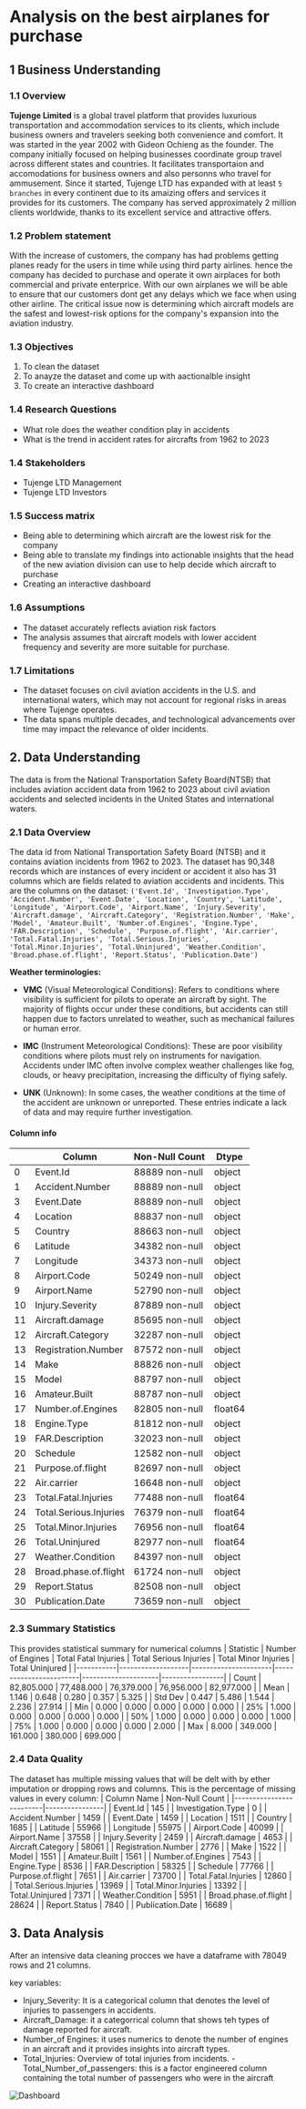 # Analysis on the best airplanes for purchase
## 1 Business Understanding
### 1.1 Overview 

**Tujenge Limited** is a global travel platform that provides luxurious transportation and accommodation services to its clients, which include business owners and travelers seeking both convenience and comfort. It was started in the year 2002 with Gideon Ochieng as the founder. The company initially focused on helping businesses coordinate group travel across different states and countries. It facilitates transportaion and accomodations for business owners and also personns who travel for ammusement. Since it started, Tujenge LTD has expanded with at least `5 branches` in every continent due to its amaizing offers and services it provides for its customers. The company has served approximately 2 million clients worldwide, thanks to its excellent service and attractive offers.

### 1.2 Problem statement

With the increase of customers, the company has had problems getting planes ready for the users in time while using third party airlines. hence the company has decided to purchase and operate it own airplaces for both commercial and private enterprice. With our own airplanes we will be able to ensure that our customers dont get any delays which we face when using other airline. The critical issue now is determining which aircraft models are the safest and lowest-risk options for the company's expansion into the aviation industry.

### 1.3 Objectives
1. To clean the dataset
2. To anayze the dataset and come up with aactionalble insight
3. To create an interactive dashboard

### 1.4 Research Questions
- What role does the weather condition play in accidents
- What is the trend in accident rates for aircrafts from 1962 to 2023

### 1.4 Stakeholders
- Tujenge LTD Management
- Tujenge LTD Investors

### 1.5 Success matrix
- Being able to determining which aircraft are the lowest risk for the company
- Being able to translate my findings into actionable insights that the head of the new aviation division can use to help decide which aircraft to purchase
- Creating an interactive dashboard
### 1.6 Assumptions
- The dataset accurately reflects aviation risk factors 
- The analysis assumes that aircraft models with lower accident frequency and severity are more suitable for purchase.
### 1.7 Limitations
- The dataset focuses on civil aviation accidents in the U.S. and international waters, which may not account for regional risks in areas where Tujenge operates.
- The data spans multiple decades, and technological advancements over time may impact the relevance of older incidents.


## 2. Data Understanding
The data is from the National Transportation Safety Board(NTSB) that includes aviation accident data from 1962 to 2023 about civil aviation accidents and selected incidents in the United States and international waters.

### 2.1 Data Overview
The data id from National Transportation Safety Board (NTSB) and it contains aviation incidents from 1962 to 2023.
The dataset has 90,348 records which are instances of every incident or accident it also has 31 columns which are fields related to aviation accidents and incidents.
This are the columns on the dataset:
      `('Event.Id', 'Investigation.Type', 'Accident.Number', 'Event.Date',
       'Location', 'Country', 'Latitude', 'Longitude', 'Airport.Code',
       'Airport.Name', 'Injury.Severity', 'Aircraft.damage',
       'Aircraft.Category', 'Registration.Number', 'Make', 'Model',
       'Amateur.Built', 'Number.of.Engines', 'Engine.Type', 'FAR.Description',
       'Schedule', 'Purpose.of.flight', 'Air.carrier', 'Total.Fatal.Injuries',
       'Total.Serious.Injuries', 'Total.Minor.Injuries', 'Total.Uninjured',
       'Weather.Condition', 'Broad.phase.of.flight', 'Report.Status',
       'Publication.Date')`

**Weather terminologies:**
   - **VMC** (Visual Meteorological Conditions): Refers to conditions where visibility is sufficient for pilots to operate an aircraft by sight. The majority of flights occur under these conditions, but accidents can still happen due to factors unrelated to weather, such as mechanical failures or human error.

   - **IMC** (Instrument Meteorological Conditions): These are poor visibility conditions where pilots must rely on instruments for navigation. Accidents under IMC often involve complex weather challenges like fog, clouds, or heavy precipitation, increasing the difficulty of flying safely.

   - **UNK** (Unknown): In some cases, the weather conditions at the time of the accident are unknown or unreported. These entries indicate a lack of data and may require further investigation.


#### Column info
|   |   Column                  |Non-Null Count  |Dtype|  
|---|  ------                  |--------------  |-----|  
|0|   Event.Id|                88889 non-null|  object| 
|1|  Accident.Number|         88889 non-null|  object| 
|3|   Event.Date|              88889 non-null|  object| 
|4|  Location|                88837 non-null|  object| 
|5|  Country|                 88663 non-null|  object| 
|6|  Latitude|                34382 non-null|  object| 
|7|  Longitude|               34373 non-null|  object| 
|8|  Airport.Code|            50249 non-null|  object| 
|9|  Airport.Name|            52790 non-null|  object| 
|10|  Injury.Severity|         87889 non-null|  object| 
|11| Aircraft.damage|         85695 non-null|  object| 
|12| Aircraft.Category|       32287 non-null|  object| 
|13| Registration.Number|     87572 non-null|  object| 
|14| Make|                    88826 non-null|  object| 
|15| Model|                   88797 non-null|  object| 
|16| Amateur.Built|           88787 non-null|  object| 
|17| Number.of.Engines|       82805 non-null|  float64|
|18| Engine.Type|             81812 non-null|  object| 
|19| FAR.Description|         32023 non-null|  object| 
|20| Schedule|                12582 non-null|  object| 
|21| Purpose.of.flight|       82697 non-null|  object| 
|22| Air.carrier|             16648 non-null|  object| 
|23| Total.Fatal.Injuries|    77488 non-null|  float64|
|24| Total.Serious.Injuries|  76379 non-null|  float64|
|25| Total.Minor.Injuries|    76956 non-null|  float64|
|26| Total.Uninjured|         82977 non-null|  float64|
|27| Weather.Condition|       84397 non-null|  object| 
|28| Broad.phase.of.flight|   61724 non-null|  object| 
|29| Report.Status|           82508 non-null|  object| 
|30| Publication.Date|        73659 non-null|  object| 


### 2.3 Summary Statistics
This provides statistical summary for numerical columns
| Statistic | Number of Engines | Total Fatal Injuries | Total Serious Injuries | Total Minor Injuries | Total Uninjured |
|-----------|-------------------|----------------------|------------------------|---------------------|-----------------|
| Count     | 82,805.000         | 77,488.000           | 76,379.000             | 76,956.000          | 82,977.000      |
| Mean      | 1.146              | 0.648                | 0.280                  | 0.357               | 5.325           |
| Std Dev   | 0.447              | 5.486                | 1.544                  | 2.236               | 27.914          |
| Min       | 0.000              | 0.000                | 0.000                  | 0.000               | 0.000           |
| 25%       | 1.000              | 0.000                | 0.000                  | 0.000               | 0.000           |
| 50%       | 1.000              | 0.000                | 0.000                  | 0.000               | 1.000           |
| 75%       | 1.000              | 0.000                | 0.000                  | 0.000               | 2.000           |
| Max       | 8.000              | 349.000              | 161.000                | 380.000             | 699.000         |


### 2.4 Data Quality
The dataset has multiple missing values that will be delt with by ether imputation or dropping rows and columns.
This is the percentage of missing values in every column:
   | Column Name             | Non-Null Count |
|-------------------------|----------------|
| Event.Id                      | 145  |
| Investigation.Type        | 0              |
| Accident.Number           | 1459    |
| Event.Date                 | 1459     |
| Location                           | 1511   |
| Country                  | 1685  |
| Latitude                 | 55966  |
| Longitude               | 55975 |
| Airport.Code                            | 40099  |
| Airport.Name               | 37558   |
| Injury.Severity         | 2459  |
| Aircraft.damage          | 4653   |
| Aircraft.Category            | 58061  |
| Registration.Number       | 2776     |
| Make                     | 1522 |
| Model                   | 1551    |
| Amateur.Built            | 1561   |
| Number.of.Engines           | 7543  |
| Engine.Type                 | 8536           |
| FAR.Description          | 58325      |
| Schedule                   | 77766 |
| Purpose.of.flight          | 7651           |
| Air.carrier               | 73700     |
| Total.Fatal.Injuries          | 12860  |
| Total.Serious.Injuries  | 13969   |
| Total.Minor.Injuries      | 13392    |
| Total.Uninjured         | 7371   |
| Weather.Condition               | 5951    |
| Broad.phase.of.flight       | 28624               |
| Report.Status                | 7840              |
| Publication.Date          | 16689                      |

## 3. Data Analysis
After an intensive data cleaning procces we have a dataframe with 78049 rows and 21 columns.

key variables:
   - Injury_Severity: It is a categorical column that denotes the level of injuries to passengers in accidents.
   - Aircraft_Damage: it a categorrical column that shows teh types of damage reported for aircraft.
   - Number_of Engines: it uses numerics to denote the number of engines in an aircraft and it provides insights  into aircraft types.
   - Total_Injuries: Overview of total injuries from incidents.
   -Total_Number_of_passengers: this is a factor engineered column containing the total number of passengers who were in the aircraft


![Dashboard](./Dashboard.png)
